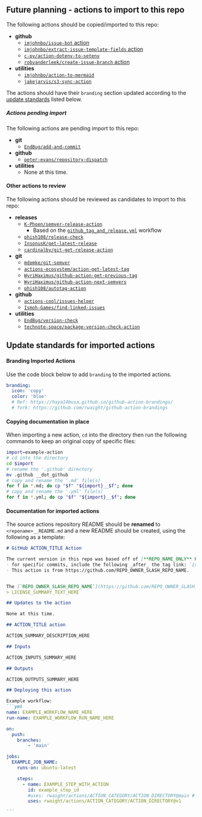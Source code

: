 ## Future planning - actions to import to this repo

The following actions should be copied/imported to this repo:
- **github**
    - [`imjohnbo/issue-bot` action](https://github.com/imjohnbo/issue-bot)
    - [`imjohnbo/extract-issue-template-fields` action](https://github.com/imjohnbo/extract-issue-template-fields)
    - [`c-py/action-dotenv-to-setenv`](https://github.com/c-py/action-dotenv-to-setenv)
    - [`robvanderleek/create-issue-branch` action](https://github.com/robvanderleek/create-issue-branch)
- **utilities**
    - [`imjohnbo/action-to-mermaid`](https://github.com/imjohnbo/action-to-mermaid)
    - [`jakejarvis/s3-sync-action`](https://github.com/jakejarvis/s3-sync-action)

The actions should have their `branding` section updated according to the [update standards](#update-standards-for-imported-actions) listed below.

##### Actions pending import

The following actions are pending import to this repo:
- **git**
    - [`EndBug/add-and-commit`](https://github.com/EndBug/add-and-commit)
- **github**
    - [`peter-evans/repository-dispatch`](https://github.com/peter-evans/repository-dispatch)
- **utilities**
    - None at this time.

#### Other actions to review

The following actions should be reviewed as candidates to import to this repo:
- **releases**
    - [`K-Phoen/semver-release-action`](https://github.com/K-Phoen/semver-release-action/)
        - Based on the [`github_tag_and_release.yml`](https://github.com/agilepathway/label-checker/blob/master/.github/workflows/github_tag_and_release.yml) workflow
    - [`phish108/release-check`](https://github.com/phish108/release-check)
    - [`InsonusK/get-latest-release`](https://github.com/InsonusK/get-latest-release)
    - [`cardinalby/git-get-release-action`](https://github.com/cardinalby/git-get-release-action)
- **git**
    - [`mdomke/git-semver`](https://github.com/mdomke/git-semver)
    - [`actions-ecosystem/action-get-latest-tag`](https://github.com/actions-ecosystem/action-get-latest-tag)
    - [`WyriHaximus/github-action-get-previous-tag`](https://github.com/WyriHaximus/github-action-get-previous-tag)
    - [`WyriHaximus/github-action-next-semvers`](https://github.com/WyriHaximus/github-action-next-semvers)
    - [`phish108/autotag-action`](https://github.com/phish108/autotag-action)
- **github**
    - [`actions-cool/issues-helper`](https://github.com/actions-cool/issues-helper)
    - [`Ismoh-Games/find-linked-issues`](https://github.com/Ismoh-Games/find-linked-issues)
- **utilities**
    - [`EndBug/version-check`](https://github.com/EndBug/version-check)
    - [`technote-space/package-version-check-action`](https://github.com/technote-space/package-version-check-action)


## Update standards for imported actions

#### Branding Imported Actions

Use the code block below to add `branding` to the imported actions.
```yml
branding:
  icon: 'copy'
  color: 'blue'
  # Ref: https://haya14busa.github.io/github-action-brandings/
  # fork: https://github.com/rwaight/github-action-brandings
```

#### Copying documentation in place

When importing a new action, `cd` into the directory then run the following commands to keep an original copy of specific files:
```bash
import=example-action
# cd into the directory
cd $import
# rename the '.github' directory
mv .github __dot_github
# copy and rename the '.md' file(s)
for f in *.md; do cp "$f" "${import}__$f"; done
# copy and rename the '.yml' file(s)
for f in *.yml; do cp "$f" "${import}__$f"; done
```

#### Documentation for imported actions

The source actions repository README should be **renamed** to `<reponame>__README.md` and a new README should be created, using the following as a template:
````markdown
# GitHub ACTION_TITLE Action

The current version in this repo was based off of [**REPO_NAME_ONLY** RELEASE_TAG_VERSION_HERE](https://github.com/REPO_OWNER_SLASH_REPO_NAME/releases/tag/RELEASE_TAG_VERSION_HERE)
- for specific commits, include the following _after_ the tag link: `(specifically [this commit](https://github.com/REPO_OWNER_SLASH_REPO_NAME/commit/HASH_OF_UNIQUE_COMMIT_IN_SOURCE_REPO))`
- This action is from https://github.com/REPO_OWNER_SLASH_REPO_NAME.


The [`REPO_OWNER_SLASH_REPO_NAME`](https://github.com/REPO_OWNER_SLASH_REPO_NAME) has a (an) LICENSE_NAME_HERE:
> LICENSE_SUMMARY_TEXT_HERE

## Updates to the action

None at this time.

## ACTION_TITLE action

ACTION_SUMMARY_DESCRIPTION_HERE

## Inputs

ACTION_INPUTS_SUMMARY_HERE

## Outputs

ACTION_OUTPUTS_SUMMARY_HERE

## Deploying this action

Example workflow:
```yml
name: EXAMPLE_WORKFLOW_NAME_HERE
run-name: EXAMPLE_WORKFLOW_RUN_NAME_HERE

on:
  push:
    branches:
        - 'main'

jobs:
  EXAMPLE_JOB_NAME:
    runs-on: ubuntu-latest

    steps:
      - name: EXAMPLE_STEP_WITH_ACTION
        id: example_step_id
        #uses: rwaight/actions/ACTION_CATEGORY/ACTION_DIRECTORY@main # can use version specific or main
        uses: rwaight/actions/ACTION_CATEGORY/ACTION_DIRECTORY@v1

```

````
